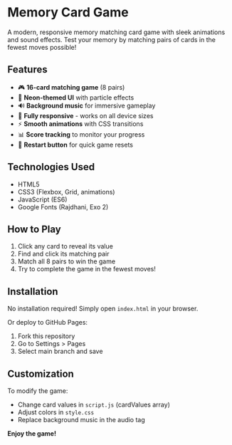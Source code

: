 # Memory Card Game


A modern, responsive memory matching card game with sleek animations and sound effects. Test your memory by matching pairs of cards in the fewest moves possible!

## Features

- 🎮 **16-card matching game** (8 pairs)
- 🌈 **Neon-themed UI** with particle effects
- 🔊 **Background music** for immersive gameplay
- 📱 **Fully responsive** - works on all device sizes
- ⚡ **Smooth animations** with CSS transitions
- 📊 **Score tracking** to monitor your progress
- 🔄 **Restart button** for quick game resets

## Technologies Used

- HTML5
- CSS3 (Flexbox, Grid, animations)
- JavaScript (ES6)
- Google Fonts (Rajdhani, Exo 2)

## How to Play

1. Click any card to reveal its value
2. Find and click its matching pair
3. Match all 8 pairs to win the game
4. Try to complete the game in the fewest moves!

## Installation

No installation required! Simply open `index.html` in your browser.

Or deploy to GitHub Pages:

1. Fork this repository
2. Go to Settings > Pages
3. Select main branch and save

## Customization

To modify the game:

- Change card values in `script.js` (cardValues array)
- Adjust colors in `style.css`
- Replace background music in the audio tag

**Enjoy the game!** 
